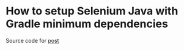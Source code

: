 # How to setup Selenium Java with Gradle minimum dependencies
Source code for [post](https://medium.com/@milosz.wozniak/how-to-setup-selenium-java-with-gradle-minimum-dependencies-c557b19c1967)
